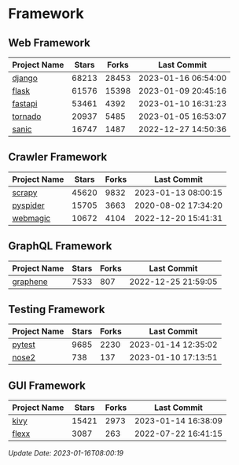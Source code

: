 # Framework

## Web Framework
| Project Name | Stars | Forks | Last Commit |
| ------------ | ----- | ----- | ----------- |
| [django](https://github.com/django/django) | 68213 | 28453 | 2023-01-16 06:54:00 |
| [flask](https://github.com/pallets/flask) | 61576 | 15398 | 2023-01-09 20:45:16 |
| [fastapi](https://github.com/tiangolo/fastapi) | 53461 | 4392 | 2023-01-10 16:31:23 |
| [tornado](https://github.com/tornadoweb/tornado) | 20937 | 5485 | 2023-01-05 16:53:07 |
| [sanic](https://github.com/sanic-org/sanic) | 16747 | 1487 | 2022-12-27 14:50:36 |

## Crawler Framework
| Project Name | Stars | Forks | Last Commit |
| ------------ | ----- | ----- | ----------- |
| [scrapy](https://github.com/scrapy/scrapy) | 45620 | 9832 | 2023-01-13 08:00:15 |
| [pyspider](https://github.com/binux/pyspider) | 15705 | 3663 | 2020-08-02 17:34:20 |
| [webmagic](https://github.com/code4craft/webmagic) | 10672 | 4104 | 2022-12-20 15:41:31 |

## GraphQL Framework
| Project Name | Stars | Forks | Last Commit |
| ------------ | ----- | ----- | ----------- |
| [graphene](https://github.com/graphql-python/graphene) | 7533 | 807 | 2022-12-25 21:59:05 |

## Testing Framework
| Project Name | Stars | Forks | Last Commit |
| ------------ | ----- | ----- | ----------- |
| [pytest](https://github.com/pytest-dev/pytest) | 9685 | 2230 | 2023-01-14 12:35:02 |
| [nose2](https://github.com/nose-devs/nose2) | 738 | 137 | 2023-01-10 17:13:51 |

## GUI Framework
| Project Name | Stars | Forks | Last Commit |
| ------------ | ----- | ----- | ----------- |
| [kivy](https://github.com/kivy/kivy) | 15421 | 2973 | 2023-01-14 16:38:09 |
| [flexx](https://github.com/flexxui/flexx) | 3087 | 263 | 2022-07-22 16:41:15 |

*Update Date: 2023-01-16T08:00:19*